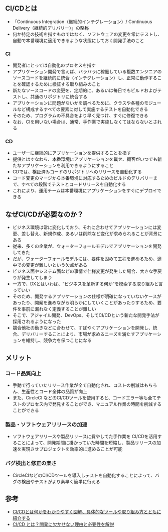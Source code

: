 ## CI/CDとは
* 「Continuous Integration（継続的インテグレーション）/ Continuous Delivery（継続的デリバリー）」の略称
* 何か特定の技術を指すものではなく、ソフトウェアの変更を常にテストし、自動で本番環境に適用できるような状態にしておく開発手法のこと

### CI
* 開発者にとっては自動化のプロセスを指す
* アプリケーション開発で言えば、バラバラに稼働している複数エンジニアのソースコードを継続的に統合（インテグレーション）し、正常に動作することを確認するために検証する取り組みのこと
* 新たなソースコードの変更を、定期的に、あるいは毎日でもビルドおよびテストし、共通のリポジトリに統合する
* アプリケーションに問題がないかを調べるために、クラスや各種のモジュールなど構成するすべての要素に対して実施するテストを自動化できる
* そのため、プログラムの不具合をより早く見つけ、すぐに修復できる
* なお、CIを用いない場合は、通常、手作業で実施しなくてはならないとされる

### CD
* ユーザーに継続的にアプリケーションを提供することを指す
* 提供とはすなわち、本番環境にアプリケーションを載せ、顧客がいつでも新たなアプリケーションを利用できるようにすること
* CDでは、検証済みコードのリポジトリへのリリースを自動化する
* コード変更のマージから本番環境に対応するためのビルドのデリバリーまで、すべての段階でテストとコードリリースを自動化する
* これにより、運用チームは本番環境にアプリケーションをすぐにデプロイできる

## なぜCI/CDが必要なのか？
* ビジネス環境は常に変化しており、それに合わせてアプリケーションには変更、差し替え、新規作成、あるいは削除など変化が求められることが背景にある
* 従来、多くの企業が、ウォーターフォールモデルでアプリケーションを開発してきた
* だが、ウォーターフォールモデルには、要件を固めて工程を進めるため、途中での変更が難しいという欠点がある
* ビジネス面やシステム面などの事情で仕様変更が発生した場合、大きな手戻りが発生してしまう
* 一方で、DXとはいわば、“ビジネスを革新する何か”を模索する取り組みと言っていい
* そのため、開発するアプリケーションの仕様が明確になっていないケースがあったり、開発を進めながら明らかにしていくことがあったりするため、要件を事前に漏れなく定義することが難しい
* そこで、アジャイル開発、DevOps、そしてCI/CDという新たな開発手法が採用されるようになった
* 競合他社の動きなどに合わせて、すばやくアプリケーションを開発し、統合、デリバリーすることにより、市場が求めるニーズを満たすアプリケーションを維持し、競争力を保つことになる

## メリット
### コード品質向上
* 手動で行っていたリリース作業が全て自動化され、コストの削減はもちろん、生産性とコード全体の品質が向上
* また、CircleCI などのCI/CDツールを使用すると、コードエラー等も全てテストのプロセス内で発見することができ、マニュアル作業の時間を削減することができる

### 製品・ソフトウェアリリースの加速
* ソフトウェアリリースや製品リリースに費やしてた手作業を CI/CDを活用することによって、開発期間に掛かっていた時間を短縮し、製品リリースの加速を実現させプロジェクトを効率的に進めることが可能

### バグ検出と修正の楽さ
* CircleCIなどのCI/CDツールを導入しテストを自動化することによって、バグの検出やテストがより素早く簡単に行える

## 参考
* [CI/CDとは何かをわかりやすく図解、具体的なツールや取り組み方とともに紹介する](https://www.sbbit.jp/article/cont1/81640)
* [CI/CD とは？開発に欠かせない理由と必要性を解説](https://circleci.com/ja/blog/what-is-ci-cd/)
